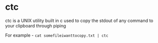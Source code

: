 # ctc

ctc is a UNIX utility built in c used to copy the stdout of any command to your clipboard through piping

For example -  ```cat somefileiwanttocopy.txt | ctc``` 

